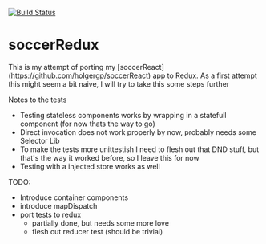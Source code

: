 [![Build Status](https://travis-ci.org/holgergp/soccerRedux.svg?branch=master)](https://travis-ci.org/holgergp/soccerRedux)
# soccerRedux

This is my attempt of porting my [soccerReact] (https://github.com/holgergp/soccerReact) app to Redux.
As a first attempt this might seem a bit naive, I will try to take this some steps further

Notes to the tests
- Testing stateless components works by wrapping in a statefull component (for now thats the way to go)
- Direct invocation does not work properly by now, probably needs some Selector Lib
- To make the tests more unittestish I need to flesh out that DND stuff, but that's the way it worked before, so I leave this for now
- Testing with a injected store works as well

TODO:

- Introduce container components
- introduce mapDispatch
- port tests to redux
  - partially done, but needs some more love
  - flesh out reducer test (should be trivial)
  
